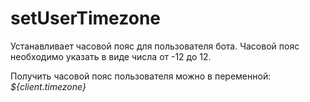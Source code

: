 # setUserTimezone

Устанавливает часовой пояс для пользователя бота.
Часовой пояс необходимо указать в виде числа от -12 до 12. 

Получить часовой пояс пользователя можно в переменной:
_${client.timezone}_